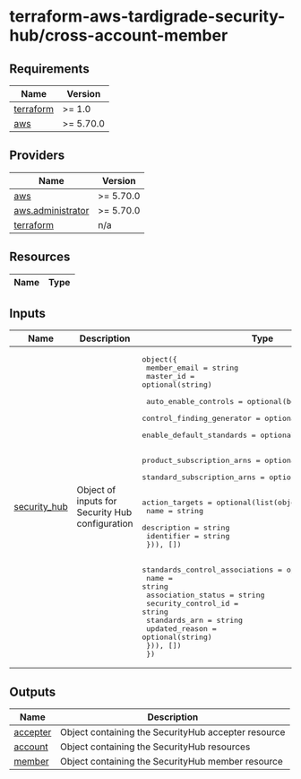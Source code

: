 # terraform-aws-tardigrade-security-hub/cross-account-member

<!-- BEGIN TFDOCS -->
## Requirements

| Name | Version |
|------|---------|
| <a name="requirement_terraform"></a> [terraform](#requirement\_terraform) | >= 1.0 |
| <a name="requirement_aws"></a> [aws](#requirement\_aws) | >= 5.70.0 |

## Providers

| Name | Version |
|------|---------|
| <a name="provider_aws"></a> [aws](#provider\_aws) | >= 5.70.0 |
| <a name="provider_aws.administrator"></a> [aws.administrator](#provider\_aws.administrator) | >= 5.70.0 |
| <a name="provider_terraform"></a> [terraform](#provider\_terraform) | n/a |

## Resources

| Name | Type |
|------|------|

## Inputs

| Name | Description | Type | Default | Required |
|------|-------------|------|---------|:--------:|
| <a name="input_security_hub"></a> [security\_hub](#input\_security\_hub) | Object of inputs for Security Hub configuration | <pre>object({<br>    member_email = string<br>    master_id    = optional(string)<br><br>    auto_enable_controls      = optional(bool, true)<br>    control_finding_generator = optional(string)<br>    enable_default_standards  = optional(bool, true)<br><br>    product_subscription_arns  = optional(list(string), [])<br>    standard_subscription_arns = optional(list(string), [])<br><br>    action_targets = optional(list(object({<br>      name        = string<br>      description = string<br>      identifier  = string<br>    })), [])<br><br>    standards_control_associations = optional(list(object({<br>      name                = string<br>      association_status  = string<br>      security_control_id = string<br>      standards_arn       = string<br>      updated_reason      = optional(string)<br>    })), [])<br>  })</pre> | n/a | yes |

## Outputs

| Name | Description |
|------|-------------|
| <a name="output_accepter"></a> [accepter](#output\_accepter) | Object containing the SecurityHub accepter resource |
| <a name="output_account"></a> [account](#output\_account) | Object containing the SecurityHub resources |
| <a name="output_member"></a> [member](#output\_member) | Object containing the SecurityHub member resource |

<!-- END TFDOCS -->
